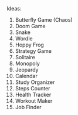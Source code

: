Ideas:

1) Butterfly Game (Chaos)
2) Doom Game
3) Snake
4) Wordle
5) Hoppy Frog
6) Strategy Game
8) Solitaire
9) Monopoly
10) Jeopardy
11) Calendar
12) Study Organizer
13) Steps Counter
14) Health Tracker
15) Workout Maker
16) Job Finder
    
